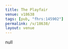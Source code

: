 ```yaml
---
title: The Playfair
venue: v18638
tags: [pub, "fhrs:145902"]
permalink: /v/18638/
layout: venue
---
```

null
